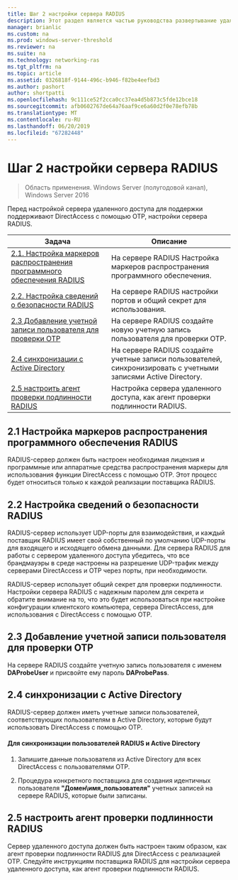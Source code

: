 ```yaml
---
title: Шаг 2 настройки сервера RADIUS
description: Этот раздел является частью руководства развертывание удаленного доступа с проверкой подлинности OTP в Windows Server 2016.
manager: brianlic
ms.custom: na
ms.prod: windows-server-threshold
ms.reviewer: na
ms.suite: na
ms.technology: networking-ras
ms.tgt_pltfrm: na
ms.topic: article
ms.assetid: 0326818f-9144-496c-b946-f82be4eefbd3
ms.author: pashort
author: shortpatti
ms.openlocfilehash: 9c111ce52f2cca0cc37ea4d5b873c5fde12bce18
ms.sourcegitcommit: afb0602767de64a76aaf9ce6a60d2f0e78efb78b
ms.translationtype: MT
ms.contentlocale: ru-RU
ms.lasthandoff: 06/20/2019
ms.locfileid: "67282448"
---
```

# <a name="step-2-configure-the-radius-server"></a>Шаг 2 настройки сервера RADIUS

>Область применения. Windows Server (полугодовой канал), Windows Server 2016

Перед настройкой сервера удаленного доступа для поддержки поддерживают DirectAccess с помощью OTP, настройки сервера RADIUS.  
  
|Задача|Описание|  
|----|--------|  
|[2.1. Настройка маркеров распространения программного обеспечения RADIUS](#BKMK_1.1)|На сервере RADIUS Настройка маркеров распространения программного обеспечения.|  
|[2.2. Настройка сведений о безопасности RADIUS](#BKMK_1.2)|На сервере RADIUS настройки портов и общий секрет для использования.|  
|[2.3 Добавление учетной записи пользователя для проверки OTP](#BKMK_Probe)|На сервере RADIUS создайте новую учетную запись пользователя для проверки OTP.|  
|[2.4 синхронизации с Active Directory](#BKMK_Active)|На сервере RADIUS создайте учетные записи пользователей, синхронизировать с учетными записями Active Directory.|  
|[2.5 настроить агент проверки подлинности RADIUS](#BKMK_AuthAgent)|Настройка сервера удаленного доступа, как агент проверки подлинности RADIUS.|  
  
## <a name="BKMK_1.1"></a>2.1 Настройка маркеров распространения программного обеспечения RADIUS  
RADIUS-сервер должен быть настроен необходимая лицензия и программные или аппаратные средства распространения маркеры для использования функции DirectAccess с помощью OTP. Этот процесс будет относиться только к каждой реализации поставщика RADIUS.  
  
## <a name="BKMK_1.2"></a>2.2 Настройка сведений о безопасности RADIUS  
RADIUS-сервер использует UDP-порты для взаимодействия, и каждый поставщик RADIUS имеет свой собственный по умолчанию UDP-порты для входящего и исходящего обмена данными. Для сервера RADIUS для работы с сервером удаленного доступа убедитесь, что все брандмауэры в среде настроены на разрешение UDP-трафик между серверами DirectAccess и OTP через порты, при необходимости.  
  
RADIUS-сервер использует общий секрет для проверки подлинности. Настройки сервера RADIUS с надежным паролем для секрета и обратите внимание на то, что это будет использоваться при настройке конфигурации клиентского компьютера, сервера DirectAccess, для использования с DirectAccess с помощью OTP.  
  
## <a name="BKMK_Probe"></a>2.3 Добавление учетной записи пользователя для проверки OTP  
На сервере RADIUS создайте учетную запись пользователя с именем **DAProbeUser** и присвойте ему пароль **DAProbePass**.  
  
## <a name="BKMK_Active"></a>2.4 синхронизации с Active Directory  
RADIUS-сервер должен иметь учетные записи пользователей, соответствующих пользователям в Active Directory, которые будут использовать DirectAccess с помощью OTP.  
  
#### <a name="to-synchronize-the-radius-and-active-directory-users"></a>Для синхронизации пользователей RADIUS и Active Directory  
  
1.  Запишите данные пользователя из Active Directory для всех DirectAccess с пользователями OTP.  
  
2.  Процедура конкретного поставщика для создания идентичных пользователя **"Домен\имя_пользователя"** учетных записей на сервере RADIUS, которые были записаны.  
  
## <a name="BKMK_AuthAgent"></a>2.5 настроить агент проверки подлинности RADIUS  
Сервер удаленного доступа должен быть настроен таким образом, как агент проверки подлинности RADIUS для DirectAccess с реализацией OTP. Следуйте инструкциям поставщика RADIUS для настройки сервера удаленного доступа, как агент проверки подлинности RADIUS.  
  


